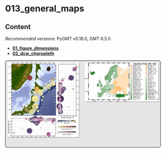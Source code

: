 # 013_general_maps

## Content

_Recommended versions_: PyGMT v0.16.0, GMT 6.5.0

- **[01_figure_dimensions](https://github.com/yvonnefroehlich/GMT_PyGMT_plotting/tree/main/013_general_maps/01_figure_dimensions)**
- **[02_dcw_choropleth](https://github.com/yvonnefroehlich/GMT_PyGMT_plotting/tree/main/013_general_maps/02_dcw_choropleth)**

![](https://github.com/yvonnefroehlich/gmt-pygmt-plotting/raw/main/_images/github_maps_readme_013maps.png)